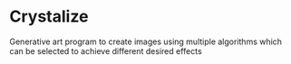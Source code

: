 # Crystalize
Generative art program to create images using multiple algorithms which can be selected to achieve different desired effects
